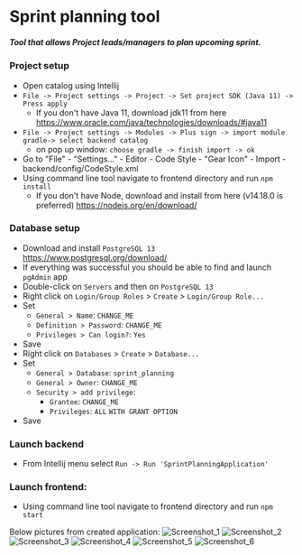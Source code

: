 # Sprint planning tool

##### Tool that allows Project leads/managers to plan upcoming sprint.

### Project setup

* Open catalog using Intellij
* `File -> Project settings -> Project -> Set project SDK (Java 11) -> Press apply`
    * If you don't have Java 11, download jdk11 from here https://www.oracle.com/java/technologies/downloads/#java11
* `File -> Project settings -> Modules -> Plus sign -> import module gradle-> select backend catalog`
    * on pop up window: `choose gradle -> finish import -> ok`
* Go to "File" - "Settings..." - Editor - Code Style - "Gear Icon" - Import - backend/config/CodeStyle.xml
* Using command line tool navigate to frontend directory and run `npm install`
  * If you don't have Node, download and install from here (v14.18.0 is preferred) https://nodejs.org/en/download/

### Database setup

* Download and install `PostgreSQL 13` https://www.postgresql.org/download/
* If everything was successful you should be able to find and launch `pgAdmin` app
* Double-click on `Servers` and then on `PostgreSQL 13`
* Right click on `Login/Group Roles` > `Create` > `Login/Group Role...`
* Set
    * `General > Name`: `CHANGE_ME`
    * `Definition > Password`: `CHANGE_ME`
    * `Privileges > Can login?`: `Yes`
* Save
* Right click on `Databases` > `Create` > `Database...`
* Set
    * `General > Database`: `sprint_planning`
    * `General > Owner`: `CHANGE_ME`
    * `Security > add privilege`:
        * `Grantee`: `CHANGE_ME`
        * `Privileges`: `ALL` `WITH GRANT OPTION`
* Save

### Launch backend

* From Intellij menu select `Run -> Run 'SprintPlanningApplication'`

### Launch frontend:

* Using command line tool navigate to frontend directory and run `npm start`

Below pictures from created application:
![Screenshot_1](https://user-images.githubusercontent.com/47150498/150013041-9787c076-9c8d-43c1-aefe-fbca883c8471.png)
![Screenshot_2](https://user-images.githubusercontent.com/47150498/150013052-5afada4d-cc10-4d10-a071-baf73b30e7d9.png)
![Screenshot_3](https://user-images.githubusercontent.com/47150498/150013060-d79ae5d2-d40a-49a5-b01e-0225333049ff.png)
![Screenshot_4](https://user-images.githubusercontent.com/47150498/150013064-025e560d-1a12-4fad-a671-fdaefffbce44.png)
![Screenshot_5](https://user-images.githubusercontent.com/47150498/150013066-833cddf5-6da3-45c9-a998-709890480006.png)
![Screenshot_6](https://user-images.githubusercontent.com/47150498/150013069-bcff5aa9-dfd8-4609-af58-b5884b8c96e2.png)

